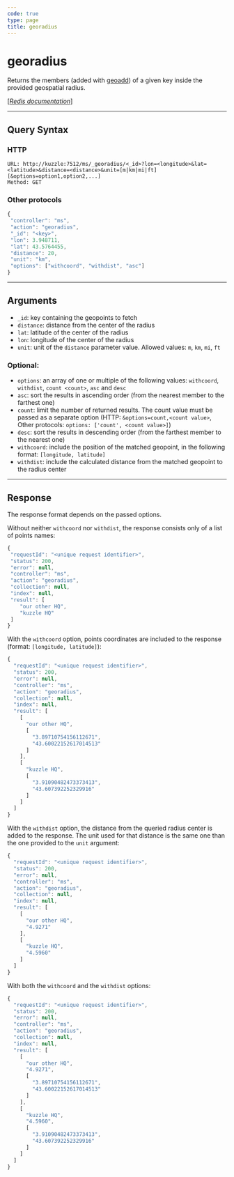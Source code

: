 ```yaml
---
code: true
type: page
title: georadius
---
```


# georadius



Returns the members (added with [geoadd](/core/1/api/controllers/memory-storage/geoadd)) of a given key inside the provided geospatial radius.

[[_Redis documentation_]](https://redis.io/commands/georadius)

---

## Query Syntax

### HTTP

```http
URL: http://kuzzle:7512/ms/_georadius/<_id>?lon=<longitude>&lat=<latitude>&distance=<distance>&unit=[m|km|mi|ft][&options=option1,option2,...]
Method: GET
```

### Other protocols

```js
{
 "controller": "ms",
 "action": "georadius",
 "_id": "<key>",
 "lon": 3.948711,
 "lat": 43.5764455,
 "distance": 20,
 "unit": "km",
 "options": ["withcoord", "withdist", "asc"]
}
```

---

## Arguments

- `_id`: key containing the geopoints to fetch
- `distance`: distance from the center of the radius
- `lat`: latitude of the center of the radius
- `lon`: longitude of the center of the radius
- `unit`: unit of the `distance` parameter value. Allowed values: `m`, `km`, `mi`, `ft`

### Optional:

- `options`: an array of one or multiple of the following values: `withcoord`, `withdist`, `count <count>`, `asc` and `desc`
- `asc`: sort the results in ascending order (from the nearest member to the farthest one)
- `count`: limit the number of returned results. The count value must be passed as a separate option (HTTP: `&options=count,<count value>`, Other protocols: `options: ['count', <count value>]`)
- `desc`: sort the results in descending order (from the farthest member to the nearest one)
- `withcoord`: include the position of the matched geopoint, in the following format: `[longitude, latitude]`
- `withdist`: include the calculated distance from the matched geopoint to the radius center

---

## Response

The response format depends on the passed options.

Without neither `withcoord` nor `withdist`, the response consists only of a list of points names:

```js
{
 "requestId": "<unique request identifier>",
 "status": 200,
 "error": null,
 "controller": "ms",
 "action": "georadius",
 "collection": null,
 "index": null,
 "result": [
    "our other HQ",
    "kuzzle HQ"
 ]
}
```

With the `withcoord` option, points coordinates are included to the response (format: `[longitude, latitude]`):

```js
{
  "requestId": "<unique request identifier>",
  "status": 200,
  "error": null,
  "controller": "ms",
  "action": "georadius",
  "collection": null,
  "index": null,
  "result": [
    [
      "our other HQ",
      [
        "3.89710754156112671",
        "43.60022152617014513"
      ]
    ],
    [
      "kuzzle HQ",
      [
        "3.91090482473373413",
        "43.607392252329916"
      ]
    ]
  ]
}
```

With the `withdist` option, the distance from the queried radius center is added to the response. The unit used for that distance is the same one than the one provided to the `unit` argument:

```js
{
  "requestId": "<unique request identifier>",
  "status": 200,
  "error": null,
  "controller": "ms",
  "action": "georadius",
  "collection": null,
  "index": null,
  "result": [
    [
      "our other HQ",
      "4.9271"
    ],
    [
      "kuzzle HQ",
      "4.5960"
    ]
  ]
}
```

With both the `withcoord` and the `withdist` options:

```js
{
  "requestId": "<unique request identifier>",
  "status": 200,
  "error": null,
  "controller": "ms",
  "action": "georadius",
  "collection": null,
  "index": null,
  "result": [
    [
      "our other HQ",
      "4.9271",
      [
        "3.89710754156112671",
        "43.60022152617014513"
      ]
    ],
    [
      "kuzzle HQ",
      "4.5960",
      [
        "3.91090482473373413",
        "43.607392252329916"
      ]
    ]
  ]
}
```
